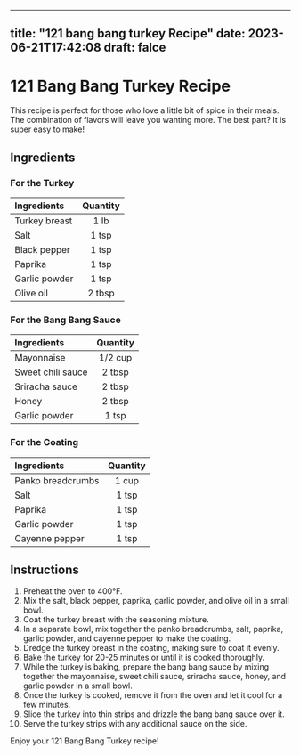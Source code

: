 
---
title: "121 bang bang turkey Recipe"
date: 2023-06-21T17:42:08
draft: falce
---

# 121 Bang Bang Turkey Recipe

This recipe is perfect for those who love a little bit of spice in their meals. The combination of flavors will leave you wanting more. The best part? It is super easy to make! 

## Ingredients

### For the Turkey

| Ingredients     | Quantity   |
| :------------- | :----------: |
| Turkey breast | 1 lb |
| Salt | 1 tsp |
| Black pepper| 1 tsp |
| Paprika | 1 tsp |
| Garlic powder | 1 tsp |
| Olive oil | 2 tbsp |

### For the Bang Bang Sauce

| Ingredients     | Quantity   |
| :------------- | :----------: |
| Mayonnaise | 1/2 cup |
| Sweet chili sauce | 2 tbsp |
| Sriracha sauce | 2 tbsp |
| Honey| 2 tbsp |
| Garlic powder | 1 tsp |

### For the Coating

| Ingredients     | Quantity   |
| :------------- | :----------: |
| Panko breadcrumbs | 1 cup |
| Salt | 1 tsp |
| Paprika | 1 tsp |
| Garlic powder | 1 tsp |
| Cayenne pepper | 1 tsp |

## Instructions

1. Preheat the oven to 400°F.
2. Mix the salt, black pepper, paprika, garlic powder, and olive oil in a small bowl.
3. Coat the turkey breast with the seasoning mixture.
4. In a separate bowl, mix together the panko breadcrumbs, salt, paprika, garlic powder, and cayenne pepper to make the coating.
5. Dredge the turkey breast in the coating, making sure to coat it evenly.
6. Bake the turkey for 20-25 minutes or until it is cooked thoroughly.
7. While the turkey is baking, prepare the bang bang sauce by mixing together the mayonnaise, sweet chili sauce, sriracha sauce, honey, and garlic powder in a small bowl.
8. Once the turkey is cooked, remove it from the oven and let it cool for a few minutes.
9. Slice the turkey into thin strips and drizzle the bang bang sauce over it.
10. Serve the turkey strips with any additional sauce on the side.

Enjoy your 121 Bang Bang Turkey recipe!
